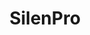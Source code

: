 ---
title: "SilenPro"
url: /ciudad-autonoma-de-buenos-aires/silenpro/
shop: reparación de automóviles
---